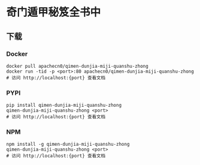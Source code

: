 # 奇门遁甲秘笈全书中

## 下载

### Docker

```
docker pull apachecn0/qimen-dunjia-miji-quanshu-zhong
docker run -tid -p <port>:80 apachecn0/qimen-dunjia-miji-quanshu-zhong
# 访问 http://localhost:{port} 查看文档
```

### PYPI

```
pip install qimen-dunjia-miji-quanshu-zhong
qimen-dunjia-miji-quanshu-zhong <port>
# 访问 http://localhost:{port} 查看文档
```

### NPM

```
npm install -g qimen-dunjia-miji-quanshu-zhong
qimen-dunjia-miji-quanshu-zhong <port>
# 访问 http://localhost:{port} 查看文档
```